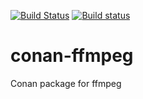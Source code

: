 [![Build Status](https://travis-ci.org/vtpl1/conan-ffmpeg.svg?branch=master)](https://travis-ci.org/vtpl1/conan-ffmpeg)
[![Build status](https://ci.appveyor.com/api/projects/status/44fi6l4x0tlvnpus?svg=true)](https://ci.appveyor.com/project/vtpl1/conan-ffmpeg)

# conan-ffmpeg
Conan package for ffmpeg
